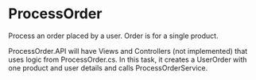 # ProcessOrder
Process an order placed by a user. Order is for a single product.

ProcessOrder.API will have Views and Controllers (not implemented) that uses logic from ProcessOrder.cs. In this task, it creates a UserOrder with one product and user details and calls ProcessOrderService.
